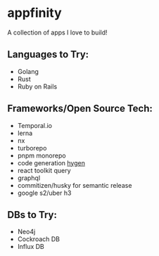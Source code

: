 # appfinity
A collection of apps I love to build!

## Languages to Try:
- Golang
- Rust
- Ruby on Rails

## Frameworks/Open Source Tech:
- Temporal.io
- lerna
- nx
- turborepo
- pnpm monorepo
- code generation [hygen](https://www.hygen.io/)
- react toolkit query
- graphql
- commitizen/husky for semantic release
- google s2/uber h3


## DBs to Try:
- Neo4j
- Cockroach DB
- Influx DB
